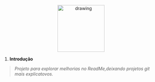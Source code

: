 <p align="center"><img src="https://user-images.githubusercontent.com/55323701/82506032-25bbd600-9ad5-11ea-8b5e-e7c699d385af.png" alt="drawing" width="150"/></p>

1. **Introdução**
> *Projeto para explorar melhorias no ReadMe,deixando projetos git mais explicatovos.*
